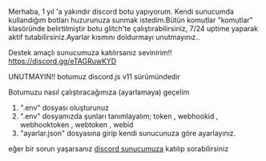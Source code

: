Merhaba,
1 yıl 'a yakındır discord botu yapıyorum. Kendi sunucumda kullandığım botları huzurunuza sunmak istedim.Bütün komutlar "komutlar" klasöründe belirtilmiştir botu glitch'te çalıştırabilirsiniz, 7/24 uptime yaparak aktif tutabilirsiniz.Ayarlar kısmını doldurmayı unutmayınız..

Destek amaçlı sunucumuza katılırsanız sevinirim!! 
https://discord.gg/eTAGRuwKYD


UNUTMAYIN!! botumuz discord.js v11 sürümündedir
  
Botumuzu nasıl çalıştıracağımıza (ayarlamaya) geçelim

1. ".env" dosyası oluşturunuz
2. ".env" dosyamızda şunları tanımlayalım; token , webhookid , webhooktoken , webtoken , webid
3. "ayarlar.json" dosyasına girip kendi sunucunuza göre ayarlayınız.

eğer bir sorun yaşarsanız <a href="https://discord.gg/eTAGRuwKYD">discord sunucumuza</a> katılıp sorabilirsiniz
